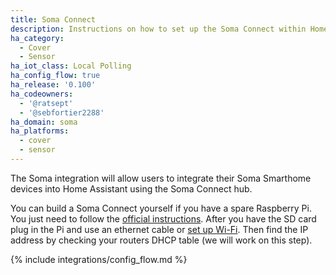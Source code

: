 ```yaml
---
title: Soma Connect
description: Instructions on how to set up the Soma Connect within Home Assistant.
ha_category:
  - Cover
  - Sensor
ha_iot_class: Local Polling
ha_config_flow: true
ha_release: '0.100'
ha_codeowners:
  - '@ratsept'
  - '@sebfortier2288'
ha_domain: soma
ha_platforms:
  - cover
  - sensor
---
```


The Soma integration will allow users to integrate their Soma Smarthome devices into Home Assistant using the Soma Connect hub.

You can build a Soma Connect yourself if you have a spare Raspberry Pi. You just need to follow the [ official instructions](https://somasmarthome.zendesk.com/hc/en-us/articles/360035521234-Install-SOMA-Connect-software-on-SOMA-Connect-Raspberry-Pi). After you have the SD card plug in the Pi and use an ethernet cable or [set up Wi-Fi](https://somasmarthome.zendesk.com/hc/en-us/articles/360026210333-Configuring-Wi-Fi-access). Then find the IP address by checking your routers DHCP table (we will work on this step).

{% include integrations/config_flow.md %}
